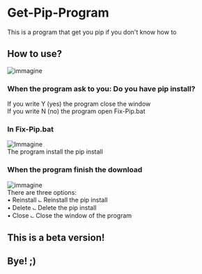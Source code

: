 # Get-Pip-Program

This is a program that get you pip if you don't know how to

## How to use?

![immagine](https://github.com/Fedi6431/Get-Pip-Program/assets/102946457/1cf19225-cdc3-4481-ad2a-c60ebe2e8656)

### When the program ask to you: Do you have pip install?

If you write Y (yes) the program close the window                                                                                                                        
If you write N (no) the program open Fix-Pip.bat

### In Fix-Pip.bat
![Immagine](https://github.com/Fedi6431/Get-Pip-Program/assets/102946457/41384941-9f65-4b50-8451-38e7b2f75876)                                                            
The program install the pip install                                                                                                                                      
 ### When the program finish the download
![immagine](https://github.com/Fedi6431/Get-Pip-Program/assets/102946457/7c05945c-2764-46ef-a592-39cd8465712e)                                                            
There are three options:                                                                                                                                                 
• Reinstall                                                                                                                                                                                                                                                                                                                                          ⨽ Reinstall the pip install                                                                                                                                     
• Delete                                                                                                                                                                                                                                                                                                                                           ⨽ Delete the pip install                                                                                                                                          
• Close                                                                                                                                                                ⨽ Close the window of the program                                                                                                                                   

## This is a beta version! 
## Bye! ;)
